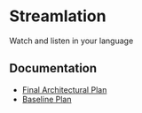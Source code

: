# Streamlation
Watch and listen in your language

## Documentation

- [Final Architectural Plan](docs/final-architectural-plan.md)
- [Baseline Plan](docs/translation-streaming-plan.md)

